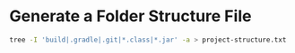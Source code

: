 # Generate a Folder Structure File

```sh
tree -I 'build|.gradle|.git|*.class|*.jar' -a > project-structure.txt

```